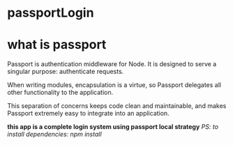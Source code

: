 # passportLogin
# what is passport

<p>Passport is authentication middleware for Node. It is designed to serve a singular purpose: authenticate requests.</p>
When writing modules, encapsulation is a virtue, so Passport delegates all other functionality to the application. </p>
<p>This separation of concerns keeps code clean and maintainable, and makes Passport extremely easy to integrate into an application.</p>
<strong>this app is a complete login system using passport local strategy</strong>
<em>PS: to install dependencies: npm install </em>
